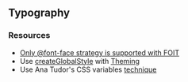 ## Typography


### Resources

- [Only @font-face strategy is supported with FOIT](https://stackoverflow.com/questions/42675725/isolated-styled-components-with-font-face)
- Use [createGlobalStyle](https://www.styled-components.com/docs/api#createglobalstyle) with [Theming](https://www.styled-components.com/docs/advanced#theming)
- Use Ana Tudor's CSS variables [technique](https://css-tricks.com/dry-switching-with-css-variables-the-difference-of-one-declaration/)
